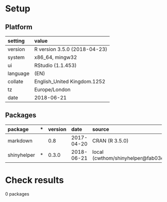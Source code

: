 # Setup

## Platform

|setting  |value                        |
|:--------|:----------------------------|
|version  |R version 3.5.0 (2018-04-23) |
|system   |x86_64, mingw32              |
|ui       |RStudio (1.1.453)            |
|language |(EN)                         |
|collate  |English_United Kingdom.1252  |
|tz       |Europe/London                |
|date     |2018-06-21                   |

## Packages

|package     |*  |version |date       |source                             |
|:-----------|:--|:-------|:----------|:----------------------------------|
|markdown    |   |0.8     |2017-04-20 |CRAN (R 3.5.0)                     |
|shinyhelper |*  |0.3.0   |2018-06-21 |local (cwthom/shinyhelper@fab03e8) |

# Check results

0 packages




